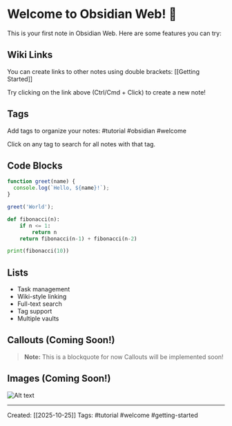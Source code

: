 # Welcome to Obsidian Web! 🎉

This is your first note in Obsidian Web. Here are some features you can try:

## Wiki Links
You can create links to other notes using double brackets: [[Getting Started]]

Try clicking on the link above (Ctrl/Cmd + Click) to create a new note!

## Tags
Add tags to organize your notes: #tutorial #obsidian #welcome

Click on any tag to search for all notes with that tag.

## Code Blocks
```javascript
function greet(name) {
  console.log(`Hello, ${name}!`);
}

greet('World');
```

```python
def fibonacci(n):
    if n <= 1:
        return n
    return fibonacci(n-1) + fibonacci(n-2)

print(fibonacci(10))
```

## Lists
- Task management
- Wiki-style linking
- Full-text search
- Tag support
- Multiple vaults

## Callouts (Coming Soon!)
> **Note:** This is a blockquote for now
> Callouts will be implemented soon!

## Images (Coming Soon!)
![Alt text](image.png)

---

Created: [[2025-10-25]]
Tags: #tutorial #welcome #getting-started


